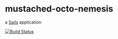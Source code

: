 # mustached-octo-nemesis

a [Sails](http://sailsjs.org) application


[![Build Status](https://travis-ci.org/freakyzoidberg/mustached-octo-nemesis.svg?branch=master)](https://travis-ci.org/freakyzoidberg/mustached-octo-nemesis)

